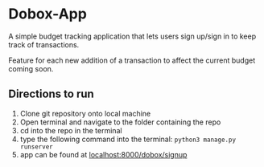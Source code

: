 # Dobox-App

A simple budget tracking application that lets users sign up/sign in to keep track of transactions.

Feature for each new addition of a transaction to affect the current budget coming soon.

## Directions to run

1. Clone git repository onto local machine
2. Open terminal and navigate to the folder containing the repo
3. cd into the repo in the terminal
4. type the following command into the terminal: `python3 manage.py runserver`
5. app can be found at [localhost:8000/dobox/signup](localhost:8000/dobox/signup)
